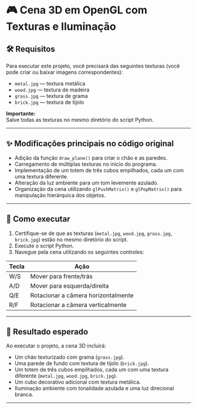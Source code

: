 # 🎮 Cena 3D em OpenGL com Texturas e Iluminação

## 🛠️ Requisitos

Para executar este projeto, você precisará das seguintes texturas (você pode criar ou baixar imagens correspondentes):

- `metal.jpg` — textura metálica
- `wood.jpg` — textura de madeira
- `grass.jpg` — textura de grama
- `brick.jpg` — textura de tijolo

**Importante:**  
Salve todas as texturas no mesmo diretório do script Python.

---

## ✨ Modificações principais no código original

- Adição da função `draw_plane()` para criar o chão e as paredes.
- Carregamento de múltiplas texturas no início do programa.
- Implementação de um totem de três cubos empilhados, cada um com uma textura diferente.
- Alteração da luz ambiente para um tom levemente azulado.
- Organização da cena utilizando `glPushMatrix()` e `glPopMatrix()` para manipulação hierárquica dos objetos.

---

## 🚀 Como executar

1. Certifique-se de que as texturas (`metal.jpg`, `wood.jpg`, `grass.jpg`, `brick.jpg`) estão no mesmo diretório do script.
2. Execute o script Python.
3. Navegue pela cena utilizando os seguintes controles:

| Tecla | Ação                               |
|------|------------------------------------|
| W/S  | Mover para frente/trás             |
| A/D  | Mover para esquerda/direita        |
| Q/E  | Rotacionar a câmera horizontalmente |
| R/F  | Rotacionar a câmera verticalmente   |

---

## 🎯 Resultado esperado

Ao executar o projeto, a cena 3D incluirá:

- Um chão texturizado com grama (`grass.jpg`).
- Uma parede de fundo com textura de tijolo (`brick.jpg`).
- Um totem de três cubos empilhados, cada um com uma textura diferente (`metal.jpg`, `wood.jpg`, `brick.jpg`).
- Um cubo decorativo adicional com textura metálica.
- Iluminação ambiente com tonalidade azulada e uma luz direcional branca.

---
